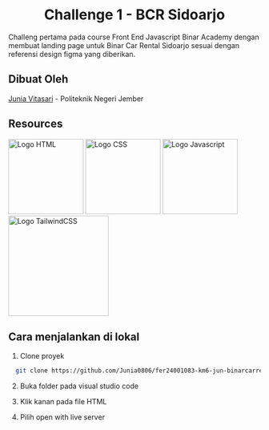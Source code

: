 
<h1 align="center"><b>Challenge 1 - BCR Sidoarjo</b></h1>

Challeng pertama pada course Front End Javascript Binar Academy dengan membuat landing page untuk Binar Car Rental Sidoarjo sesuai dengan referensi design figma yang diberikan.

## Dibuat Oleh
 [Junia Vitasari](https://github.com/Junia0806) - Politeknik Negeri Jember

## Resources
<span><img src="https://upload.wikimedia.org/wikipedia/commons/thumb/6/61/HTML5_logo_and_wordmark.svg/768px-HTML5_logo_and_wordmark.svg.png" width="150" alt="Logo HTML"></span>
<span><img src="https://upload.wikimedia.org/wikipedia/commons/thumb/d/d5/CSS3_logo_and_wordmark.svg/1452px-CSS3_logo_and_wordmark.svg.png" width="150" alt="Logo CSS"></span>
<span><img src="https://upload.wikimedia.org/wikipedia/commons/thumb/9/99/Unofficial_JavaScript_logo_2.svg/1200px-Unofficial_JavaScript_logo_2.svg.png" width="150" alt="Logo Javascript"></span>
<a href="https://tailwindcss.com/" target="_blank"><img src="https://upload.wikimedia.org/wikipedia/commons/thumb/d/d5/Tailwind_CSS_Logo.svg/512px-Tailwind_CSS_Logo.svg.png?20230715030042" width="200" alt="Logo TailwindCSS"></a>

## Cara menjalankan di lokal
1. Clone proyek
```bash
  git clone https://github.com/Junia0806/fer24001083-km6-jun-binarcarrental-ch1.git
```
2. Buka folder pada visual studio code

3. Klik kanan pada file HTML

4. Pilih open with live server

